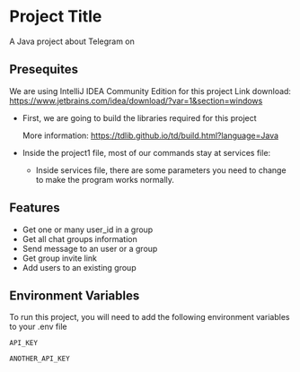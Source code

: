 
# Project Title

A Java project about Telegram on  


## Presequites

We are using IntelliJ IDEA Community Edition for this project
Link download: https://www.jetbrains.com/idea/download/?var=1&section=windows

- First, we are going to build the libraries required for this project

    More information: https://tdlib.github.io/td/build.html?language=Java

- Inside the project1 file, most of our commands stay at services file:
    - Inside services file, there are some parameters you need to change to make the program works normally.
    


## Features

- Get one or many user_id in a group
- Get all chat groups information
- Send message to an user or a group
- Get group invite link
- Add users to an existing group



## Environment Variables

To run this project, you will need to add the following environment variables to your .env file

`API_KEY`

`ANOTHER_API_KEY`

